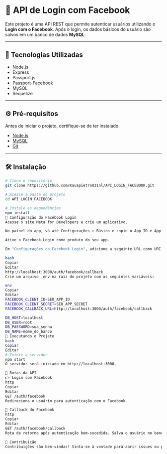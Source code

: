 # 🔐 API de Login com Facebook

Este projeto é uma API REST que permite autenticar usuários utilizando o **Login com o Facebook**. Após o login, os dados básicos do usuário são salvos em um banco de dados **MySQL**.

---

## 🚀 Tecnologias Utilizadas

- Node.js
- Express
- Passport.js
- Passport-Facebook
- MySQL
- Sequelize

---

## ⚙️ Pré-requisitos

Antes de iniciar o projeto, certifique-se de ter instalado:

- [Node.js](https://nodejs.org/)
- [MySQL](https://www.mysql.com/)
- [Git](https://git-scm.com/)

---

## 🛠️ Instalação

```bash
# Clone o repositório
git clone https://github.com/Kauapietro031nl/API_LOGIN_FACEBOOK.git

# Acesse a pasta do projeto
cd API_LOGIN_FACEBOOK

# Instale as dependências
npm install
🔧 Configuração do Facebook Login
Acesse o site Meta for Developers e crie um aplicativo.

No painel do app, vá até Configurações > Básico e copie o App ID e App Secret.

Ative o Facebook Login como produto do seu app.

Em "Configurações do Facebook Login", adicione a seguinte URL como URI de Redirecionamento OAuth Válido:

bash
Copiar
Editar
http://localhost:3000/auth/facebook/callback
Crie um arquivo .env na raiz do projeto com as seguintes variáveis:

env
Copiar
Editar
FACEBOOK_CLIENT_ID=SEU_APP_ID
FACEBOOK_CLIENT_SECRET=SEU_APP_SECRET
FACEBOOK_CALLBACK_URL=http://localhost:3000/auth/facebook/callback

DB_HOST=localhost
DB_USER=root
DB_PASSWORD=sua_senha
DB_NAME=nome_do_banco
🧪 Executando o Projeto
bash
Copiar
Editar
# Inicie o servidor
npm start
O servidor será iniciado em http://localhost:3000.

🔄 Rotas da API
👉 Login com Facebook
http
Copiar
Editar
GET /auth/facebook
Redireciona o usuário para autenticação com o Facebook.

🔁 Callback do Facebook
http
Copiar
Editar
GET /auth/facebook/callback
Rota de retorno após autenticação bem-sucedida. Salva o usuário no banco de dados.

🤝 Contribuição
Contribuições são bem-vindas! Sinta-se à vontade para abrir issues ou pull requests.
